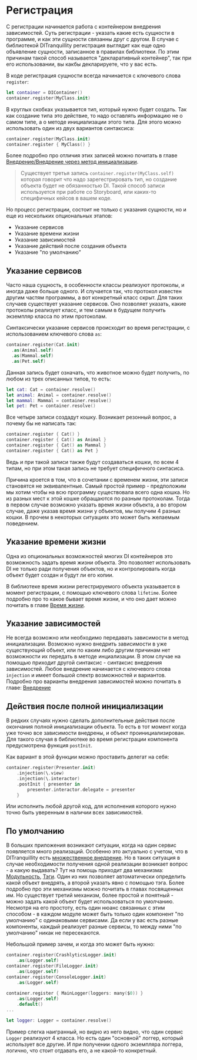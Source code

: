 # Регистрация

С регистрации начинается работа с контейнером внедрения зависимостей. Суть регистрации - указать какие есть сущности в программе, и как эти сущности связанны друг с другом. В случае с библиотекой DITranquillity регистрация выглядит как еще одно объявление сущности, записанное в правилах библиотеки. По этим причинам такой способ называется "декларативный контейнер", так при его использовании, вы какбы декларируете, что у вас есть.

В коде регистрация сущности всегда начинается с ключевого слова `register`:
```Swift
let container = DIContainer()
container.register(MyClass.init)
```
В круглых скобках указывается тип, который нужно будет создать. Так как создание типа это действие, то надо оставлять информацию не о самом типе, а о методе инициализации этого типа. Для этого можно использовать один из двух вариантов синтаксиса:
```Swift
container.register(MyClass.init)
container.register { MyClass() }
```
Более подробно про отличия этих записей можно почитать в главе [Внедрение/Внедрение через метод инициализации](injection.md#Внедрение_через_метод_инициализации).

> Существует третья запись `container.register(MyClass.self)` которая говорит что надо зарегестрировать тип, но создание объекта будет не обязанностью DI. Такой способ записи используется при работе со Storyboard, или каких-то специфичных кейсов в вашем коде.

Но процесс регистрации, состоит не только с указания сущности, но и еще из нескольких опциональных этапов:
* Указание сервисов
* Указание времени жизни
* Указание зависимостей
* Указание действий после создания объекта
* Указание "по умолчанию"

## Указание сервисов

Часто наша сущность, в особенности классы реализуют протоколы, и иногда даже больше одного. И случается так, что протокол известен другим частям программы, а вот конкретный класс скрыт. Для таких случаев существует указание сервисов. Оно позволяет указать, какие протоколы реализует класс, и тем самым в будущем получить экземпляр класса по этим протоколам.

Синтаксически указание сервисов происходит во время регистрации, с использованием ключевого слова `as`:
```Swift
container.register(Cat.init)
  .as(Animal.self)
  .as(Mammal.self)
  .as(Pet.self)
```
Данная запись будет означать, что животное можно будет получить, по любом из трех описанных типов, то есть:
```Swift
let cat: Cat = container.resolve()
let animal: Animal = container.resolve()
let mammal: Mammal = container.resolve()
let pet: Pet = container.resolve()
```
Все четыре записи создадут кошку. Возникает резонный вопрос, а почему бы не написать так:
```Swift
container.register { Cat() }
container.register { Cat() as Animal }
container.register { Cat() as Mammal }
container.register { Cat() as Pet }
```
Ведь и при такой записи также будут создаваться кошки, по всем 4 типам, но при этом такая запись не требует специфичного синтасиса.

Причина кроется в том, что в сочетании с временем жизни, эти записи становятся не эквивалентные. Самый простой пример - предположим мы хотим чтобы на всю программу существовала всего одна кошка. Но из разных мест к этой кошке обращаются по разным протоколам. Тогда в первом случае возможно указать время жизни объекта, а во втором случае, даже указав время жизни у объектов, мы получим 4 разных кошки. В прочем в некоторых ситуациях это может быть желаемым поведением.

## Указание времени жизни
Одна из опциональных возможностей многих DI контейнеров это возможность задать время жизни объекта. Это позволяет использовать DI не только ради получения объектов, но и контролировать когда объект будет создан и будут ли его копии.

В библиотеке время жизни регестрируемого объекта указывается в момент регистрации, с помощью ключевого слова `lifetime`. Более подробно про то какое бывает время жизни, и что оно дает можно почитать в главе [Время жизни](scope_and_lifetime.md).

## Указание зависимостей
Не всегда возможно или необходимо передавать зависимости в метод инициализации. Возможно нужно внедрить зависимости в уже существующий объект, или по каким либо другим причинам нет возможности их передать в методе инциализации.
В этом случае на помощью приходит другой синтаксис - синтаксис внедрения зависимостей. Любое внедрение начинается с ключевого слова `injection` и имеет большой спектр возможностей и вариантов. Подробно про варианты внедрения зависимостей можно почитать в главе: [Внедрение](injection.md)

## Действия после полной инициализации
В редких случаях нужно сделать дополнительные действия после окончания полной инициализации объекта. То есть в тот момент когда уже точно все зависимости внедрены, и объект проинициализирован. Для такого случая в библиотеке во время регистрации компонента предусмотрена функция `postInit`.

Как вариант в этой функции можно проставить делегат на себя:
```Swift
container.register(Presenter.init)
    .injection(\.view)
    .injection(\.interactor)
    .postInit { presenter in
        presenter.interactor.delegate = presenter
    }
```
Или исполнить любой другой код, для исполнения которого нужно точно быть уверенным в наличии всех зависимостей.

## По умолчанию
В больших приложения возникают ситуации, когда на один сервис появляется много реализаций. Особенно это актуально с учетом, что в DITranquillity  есть [множественное внедрение](modificated_injection.md). Но в таких ситуация в случае необходимости получения одной реализации возникает вопрос - а какую выдавать?
Тут на помощь приходит два механизма: [Модульность](modular.md), [Тэги](modificated_injection.md). Один из них позволяет автоматически определить какой объект внедрять, а второй указать явно с помощью тэга. Более подробно про эти механизмы можно почитать в главах посвященных им. Но существует третий механизм, более простой и понятный - можно задать какой объект будет использоваться по умолчанию. Несмотря на его простоту, есть один нюанс связанных с этим способом - в каждом модуле может быть только один компонент "по умолчанию"  с одинаковыми сервисами. Да если у вас есть разные компоненты, каждый реализует разные сервисы, то между ними "по умолчанию" никак не пересекаются.

Небольшой пример зачем, и когда это может быть нужно:
```Swift
container.register(CrashlyticsLogger.init)
    .as(Logger.self)
container.register(FileLogger.init)
    .as(Logger.self)
container.register(ConsoleLogger.init)
    .as(Logger.self)
    
container.register { MainLogger(loggers: many($0)) }
    .as(Logger.self)
    .default()
...

let logger: Logger = container.resolve()
```
Пример слегка наигранный, но видно из него видно, что один сервис `Logger`  реализуют 4 класса. Но есть один "основной" логгер, который использует все другие. И при получении одного экземпляра логгера, логично, что стоит отдавать его, а не какой-то конкретный. 


